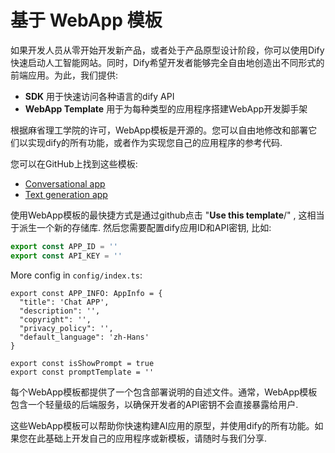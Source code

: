 # 基于 WebApp 模板

如果开发人员从零开始开发新产品，或者处于产品原型设计阶段，你可以使用Dify快速启动人工智能网站。同时，Dify希望开发者能够完全自由地创造出不同形式的前端应用。为此，我们提供:

* **SDK** 用于快速访问各种语言的dify API
* **WebApp Template** 用于为每种类型的应用程序搭建WebApp开发脚手架

根据麻省理工学院的许可，WebApp模板是开源的。您可以自由地修改和部署它们以实现dify的所有功能，或者作为实现您自己的应用程序的参考代码.

您可以在GitHub上找到这些模板:

* [Conversational app](https://github.com/langgenius/webapp-conversation)
* [Text generation app](https://github.com/langgenius/webapp-text-generator)

使用WebApp模板的最快捷方式是通过github点击 "**Use this template**/" , 这相当于派生一个新的存储库. 然后您需要配置dify应用ID和API密钥, 比如:

```javascript
export const APP_ID = ''
export const API_KEY = ''
```

More config in `config/index.ts`:

```
export const APP_INFO: AppInfo = {
  "title": 'Chat APP',
  "description": '',
  "copyright": '',
  "privacy_policy": '',
  "default_language": 'zh-Hans'
}

export const isShowPrompt = true
export const promptTemplate = ''
```

每个WebApp模板都提供了一个包含部署说明的自述文件。通常，WebApp模板包含一个轻量级的后端服务，以确保开发者的API密钥不会直接暴露给用户.

这些WebApp模板可以帮助你快速构建AI应用的原型，并使用dify的所有功能。如果您在此基础上开发自己的应用程序或新模板，请随时与我们分享.

